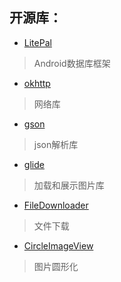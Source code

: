 ## 开源库：

- [LitePal](https://github.com/LitePalFramework/LitePal)
> Android数据库框架

- [okhttp](https://github.com/square/okhttp)
> 网络库

- [gson](https://github.com/google/gson)
> json解析库

- [glide](https://github.com/bumptech/glide)
> 加载和展示图片库

- [FileDownloader](https://github.com/lingochamp/FileDownloader)
> 文件下载

- [CircleImageView](https://github.com/hdodenhof/CircleImageView)
> 图片圆形化
